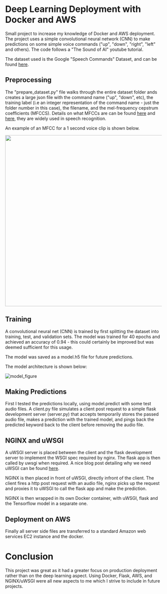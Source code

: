# Deep Learning Deployment with Docker and AWS

Small project to increase my knowledge of Docker and AWS deployment. 
The project uses a simple convolutional neural network (CNN) to make predictions on some simple voice commands ("up", "down", "right", "left" and others). The code follows a "The Sound of AI" youtube tutorial. 


The dataset used is the Google "Speech Commands" Dataset, and can be found [here](https://ai.googleblog.com/2017/08/launching-speech-commands-dataset.html). 


## Preprocessing

The "prepare_dataset.py" file walks through the entire dataset folder ands creates a large json file with the command name ("up", "down", etc), the training label (i.e an integer representation of the command name - just the folder number in this case), the filename, and the mel-frequency cepstrum coefficients (MFCCS). Details on what MFCCs are can be found [here](https://medium.com/prathena/the-dummys-guide-to-mfcc-aceab2450fd) and [here](https://en.wikipedia.org/wiki/Mel-frequency_cepstrum), they are widely used in speech recognition. 

An example of an MFCC for a 1 second voice clip is shown below. 

<img src="https://user-images.githubusercontent.com/66977019/120943171-1c061000-c6e2-11eb-8060-b01df42367e7.png" width = "550">

## Training 

A convolutional neural net (CNN) is trained by first splitting the dataset into training, test, and validation sets. The model was trained for 40 epochs and achieved an accuracy of 0.94 - this could certainly be improved but was deemed sufficient for this usage. 

The model was saved as a model.h5 file for future predictions. 

The model architecture is shown below: 

![model_figure](https://user-images.githubusercontent.com/66977019/120940143-a0e82e00-c6d0-11eb-8994-adf87c96cbef.png)

## Making Predictions

First I tested the predictions locally, using model.predict with some test audio files.  A client.py file simulates a client post request to a simple flask development server (server.py) that accepts temporarily stores the passed audio file, makes a prediction with the trained model, and pings back the predicted keyword back to the client before removing the audio file. 

## NGINX and uWSGI

A uWSGI server is placed between the client and the flask development server to implement the WSGI spec required by nginx. The flask app is then called by uwsgi when required.  A nice blog post detailing why we need uWSGI can be found [here](https://www.ultravioletsoftware.com/single-post/2017/03/23/An-introduction-into-the-WSGI-ecosystem). 


NGINX is then placed in front of uWSGI, directly infront of the client. 
The client fires a http post request with an audio file, nginx picks up the request and proxies it to uWSGI to call the flask app and make the prediction. 

NGINX is then wrapped in its own Docker container, with uWSGI, flask and the Tensorflow model in a separate one. 

## Deployment on AWS

Finally all server side files are transferred to a standard Amazon web services EC2 instance and the docker. 

# Conclusion

This project was great as it had a greater focus on production deployment rather than on the deep learning aspect. Using Docker, Flask, AWS, and NGINX/uWSGI were all new aspects to me which I strive to include in future projects. 
